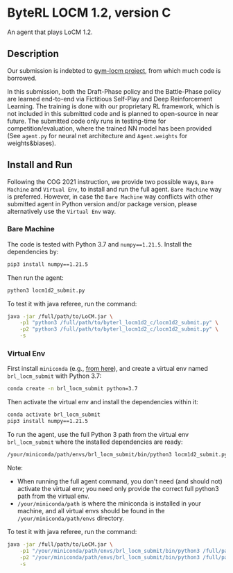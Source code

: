 # ByteRL LOCM 1.2, version C
An agent that plays LoCM 1.2.

## Description
Our submission is indebted to [gym-locm project](https://github.com/ronaldosvieira/gym-locm), 
from which much code is borrowed.

In this submission,
both the Draft-Phase policy and the Battle-Phase policy are learned end-to-end via Fictitious Self-Play and Deep Reinforcement Learning.
The training is done with our proprietary RL framework,
which is not included in this submitted code and is planned to open-source in near future.
The submitted code only runs in testing-time for competition/evaluation, 
where the trained NN model has been provided 
(See `agent.py` for neural net architecture and `Agent.weights` for weights&biases).


## Install and Run
Following the COG 2021 instruction, we provide two possible ways, `Bare Machine` and `Virtual Env`, 
to install and run the full agent.
`Bare Machine` way is preferred.
However, in case the `Bare Machine` way conflicts with other submitted agent in Python version and/or package version,
please alternatively use the `Virtual Env` way.

### Bare Machine
The code is tested with Python 3.7 and `numpy==1.21.5`. Install the dependencies by:
```bash
pip3 install numpy==1.21.5
```
Then run the agent:
```bash
python3 locm1d2_submit.py
```
To test it with java referee, run the command:
```bash
java -jar /full/path/to/LoCM.jar \
    -p1 "python3 /full/path/to/byterl_locm1d2_c/locm1d2_submit.py" \
    -p2 "python3 /full/path/to/byterl_locm1d2_c/locm1d2_submit.py" \
    -s
```

### Virtual Env
First install `miniconda` (e.g., [from here](https://docs.conda.io/en/latest/miniconda.html)), 
and create a virtual env named `brl_locm_submit` with Python 3.7:
```bash
conda create -n brl_locm_submit python=3.7
```
Then activate the virtual env and install the dependencies within it:
```bash
conda activate brl_locm_submit
pip3 install numpy==1.21.5
```
To run the agent, use the full Python 3 path from the virtual env `brl_locm_submit` where the installed dependencies are ready:
```bash
/your/miniconda/path/envs/brl_locm_submit/bin/python3 locm1d2_submit.py
```
Note:
* When running the full agent command, you don't need (and should not) activate the virtual env; you need only provide the correct full python3 path from the virtual env.
* `/your/miniconda/path` is where the miniconda is installed in your machine, and all virtual envs should be found in the `/your/miniconda/path/envs` directory.

To test it with java referee, run the command:
```bash
java -jar /full/path/to/LoCM.jar \
    -p1 "/your/miniconda/path/envs/brl_locm_submit/bin/python3 /full/path/to/byterl_locm1d2_c/locm1d2_submit.py" \
    -p2 "/your/miniconda/path/envs/brl_locm_submit/bin/python3 /full/path/to/byterl_locm1d2_c/locm1d2_submit.py" \
    -s
```
